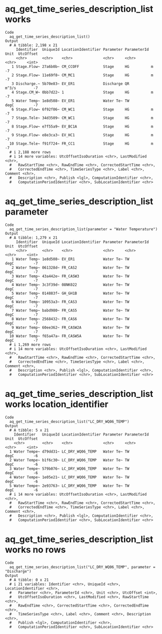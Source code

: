 # aq_get_time_series_description_list works

    Code
      aq_get_time_series_description_list()
    Output
      # A tibble: 2,198 x 21
         Identifier  UniqueId LocationIdentifier Parameter ParameterId Unit  UtcOffset
         <chr>       <chr>    <chr>              <chr>     <chr>       <chr>     <int>
       1 Stage.Flow~ 27a6b0b~ CM_CCOFF           Stage     HG          m            -7
       2 Stage.Flow~ 11e69f8~ CM_MC1             Stage     HG          m            -7
       3 Discharge.~ 5b70e83~ EV_ER1             Discharge QR          m^3/s        -7
       4 Stage.CM_W~ 0bb7d22~ 1                  Stage     HG          m            -7
       5 Water Temp~ 1e8d508~ EV_ER1             Water Te~ TW          degC         -7
       6 Stage.Flow~ 6f92f06~ CM_WC1             Stage     HG          m            -7
       7 Stage.Tele~ 34d3509~ CM_WC1             Stage     HG          m            -7
       8 Stage.Flow~ e7f55a9~ EV_BC1A            Stage     HG          m            -7
       9 Stage.Flow~ e8e3ca3~ EV_HC1             Stage     HG          m            -7
      10 Stage.Tele~ f91f724~ FR_CC1             Stage     HG          m            -7
      # i 2,188 more rows
      # i 14 more variables: UtcOffsetIsoDuration <chr>, LastModified <chr>,
      #   RawStartTime <chr>, RawEndTime <chr>, CorrectedStartTime <chr>,
      #   CorrectedEndTime <chr>, TimeSeriesType <chr>, Label <chr>, Comment <chr>,
      #   Description <chr>, Publish <lgl>, ComputationIdentifier <chr>,
      #   ComputationPeriodIdentifier <chr>, SubLocationIdentifier <chr>

# aq_get_time_series_description_list parameter

    Code
      aq_get_time_series_description_list(parameter = "Water Temperature")
    Output
      # A tibble: 1,279 x 21
         Identifier  UniqueId LocationIdentifier Parameter ParameterId Unit  UtcOffset
         <chr>       <chr>    <chr>              <chr>     <chr>       <chr>     <int>
       1 Water Temp~ 1e8d508~ EV_ER1             Water Te~ TW          degC         -7
       2 Water Temp~ 061328d~ FR_CAS2            Water Te~ TW          degC         -7
       3 Water Temp~ 43a442e~ FR_CASW3           Water Te~ TW          degC         -7
       4 Water Temp~ 3c3f39d~ 08NK022            Water Te~ TW          degC         -7
       5 Water Temp~ 014883f~ GH_GH1B            Water Te~ TW          degC         -7
       6 Water Temp~ 10953a3~ FR_CAS3            Water Te~ TW          degC         -7
       7 Water Temp~ babd980~ FR_CAS5            Water Te~ TW          degC         -7
       8 Water Temp~ 2568432~ FR_CAS6            Water Te~ TW          degC         -7
       9 Water Temp~ 60ee362~ FR_CASW2A          Water Te~ TW          degC         -7
      10 Water Temp~ f65a47a~ FR_CASW5A          Water Te~ TW          degC         -7
      # i 1,269 more rows
      # i 14 more variables: UtcOffsetIsoDuration <chr>, LastModified <chr>,
      #   RawStartTime <chr>, RawEndTime <chr>, CorrectedStartTime <chr>,
      #   CorrectedEndTime <chr>, TimeSeriesType <chr>, Label <chr>, Comment <chr>,
      #   Description <chr>, Publish <lgl>, ComputationIdentifier <chr>,
      #   ComputationPeriodIdentifier <chr>, SubLocationIdentifier <chr>

# aq_get_time_series_description_list works location_identifier

    Code
      aq_get_time_series_description_list("LC_DRY_WQ06_TEMP")
    Output
      # A tibble: 5 x 21
        Identifier   UniqueId LocationIdentifier Parameter ParameterId Unit  UtcOffset
        <chr>        <chr>    <chr>              <chr>     <chr>       <chr>     <int>
      1 Water Tempe~ d79dd31~ LC_DRY_WQ06_TEMP   Water Te~ TW          degC         -6
      2 Water Tempe~ b1f6c30~ LC_DRY_WQ06_TEMP   Water Te~ TW          degC         -6
      3 Water Tempe~ 579b076~ LC_DRY_WQ06_TEMP   Water Te~ TW          degC         -6
      4 Water Tempe~ 1e05e21~ LC_DRY_WQ06_TEMP   Water Te~ TW          degC         -6
      5 Water Tempe~ 2e93763~ LC_DRY_WQ06_TEMP   Water Te~ TW          degC         -6
      # i 14 more variables: UtcOffsetIsoDuration <chr>, LastModified <chr>,
      #   RawStartTime <chr>, RawEndTime <chr>, CorrectedStartTime <chr>,
      #   CorrectedEndTime <chr>, TimeSeriesType <chr>, Label <chr>, Comment <chr>,
      #   Description <chr>, Publish <lgl>, ComputationIdentifier <chr>,
      #   ComputationPeriodIdentifier <chr>, SubLocationIdentifier <chr>

# aq_get_time_series_description_list works no rows

    Code
      aq_get_time_series_description_list("LC_DRY_WQ06_TEMP", parameter = "Discharge")
    Output
      # A tibble: 0 x 21
      # i 21 variables: Identifier <chr>, UniqueId <chr>, LocationIdentifier <chr>,
      #   Parameter <chr>, ParameterId <chr>, Unit <chr>, UtcOffset <int>,
      #   UtcOffsetIsoDuration <chr>, LastModified <chr>, RawStartTime <chr>,
      #   RawEndTime <chr>, CorrectedStartTime <chr>, CorrectedEndTime <chr>,
      #   TimeSeriesType <chr>, Label <chr>, Comment <chr>, Description <chr>,
      #   Publish <lgl>, ComputationIdentifier <chr>,
      #   ComputationPeriodIdentifier <chr>, SubLocationIdentifier <chr>

